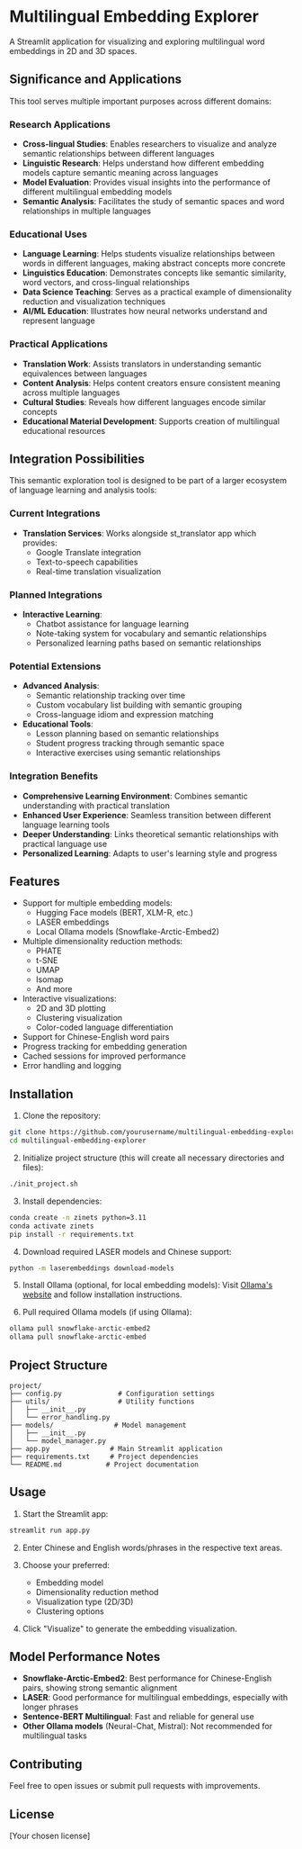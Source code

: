 # Multilingual Embedding Explorer

A Streamlit application for visualizing and exploring multilingual word embeddings in 2D and 3D spaces.

## Significance and Applications

This tool serves multiple important purposes across different domains:

### Research Applications
- **Cross-lingual Studies**: Enables researchers to visualize and analyze semantic relationships between different languages
- **Linguistic Research**: Helps understand how different embedding models capture semantic meaning across languages
- **Model Evaluation**: Provides visual insights into the performance of different multilingual embedding models
- **Semantic Analysis**: Facilitates the study of semantic spaces and word relationships in multiple languages

### Educational Uses
- **Language Learning**: Helps students visualize relationships between words in different languages, making abstract concepts more concrete
- **Linguistics Education**: Demonstrates concepts like semantic similarity, word vectors, and cross-lingual relationships
- **Data Science Teaching**: Serves as a practical example of dimensionality reduction and visualization techniques
- **AI/ML Education**: Illustrates how neural networks understand and represent language

### Practical Applications
- **Translation Work**: Assists translators in understanding semantic equivalences between languages
- **Content Analysis**: Helps content creators ensure consistent meaning across multiple languages
- **Cultural Studies**: Reveals how different languages encode similar concepts
- **Educational Material Development**: Supports creation of multilingual educational resources


## Integration Possibilities

This semantic exploration tool is designed to be part of a larger ecosystem of language learning and analysis tools:

### Current Integrations
- **Translation Services**: Works alongside st_translator app which provides:
  - Google Translate integration
  - Text-to-speech capabilities
  - Real-time translation visualization

### Planned Integrations
- **Interactive Learning**:
  - Chatbot assistance for language learning
  - Note-taking system for vocabulary and semantic relationships
  - Personalized learning paths based on semantic relationships

### Potential Extensions
- **Advanced Analysis**:
  - Semantic relationship tracking over time
  - Custom vocabulary list building with semantic grouping
  - Cross-language idiom and expression matching
- **Educational Tools**:
  - Lesson planning based on semantic relationships
  - Student progress tracking through semantic space
  - Interactive exercises using semantic relationships

### Integration Benefits
- **Comprehensive Learning Environment**: Combines semantic understanding with practical translation
- **Enhanced User Experience**: Seamless transition between different language learning tools
- **Deeper Understanding**: Links theoretical semantic relationships with practical language use
- **Personalized Learning**: Adapts to user's learning style and progress

## Features

- Support for multiple embedding models:
  - Hugging Face models (BERT, XLM-R, etc.)
  - LASER embeddings
  - Local Ollama models (Snowflake-Arctic-Embed2)
- Multiple dimensionality reduction methods:
  - PHATE
  - t-SNE
  - UMAP
  - Isomap
  - And more
- Interactive visualizations:
  - 2D and 3D plotting
  - Clustering visualization
  - Color-coded language differentiation
- Support for Chinese-English word pairs
- Progress tracking for embedding generation
- Cached sessions for improved performance
- Error handling and logging

## Installation

1. Clone the repository:
```bash
git clone https://github.com/yourusername/multilingual-embedding-explorer.git
cd multilingual-embedding-explorer
```

2. Initialize project structure (this will create all necessary directories and files):
```bash
./init_project.sh
```

3. Install dependencies:
```bash
conda create -n zinets python=3.11
conda activate zinets
pip install -r requirements.txt
```

4. Download required LASER models and Chinese support:
```bash
python -m laserembeddings download-models
```

5. Install Ollama (optional, for local embedding models):
Visit [Ollama's website](https://ollama.ai/) and follow installation instructions.

6. Pull required Ollama models (if using Ollama):
```bash
ollama pull snowflake-arctic-embed2
ollama pull snowflake-arctic-embed
```

## Project Structure
```
project/
├── config.py              # Configuration settings
├── utils/                 # Utility functions
│   ├── __init__.py
│   └── error_handling.py
├── models/               # Model management
│   ├── __init__.py
│   └── model_manager.py
├── app.py               # Main Streamlit application
├── requirements.txt     # Project dependencies
└── README.md           # Project documentation
```

## Usage

1. Start the Streamlit app:
```bash
streamlit run app.py
```

2. Enter Chinese and English words/phrases in the respective text areas.

3. Choose your preferred:
   - Embedding model
   - Dimensionality reduction method
   - Visualization type (2D/3D)
   - Clustering options

4. Click "Visualize" to generate the embedding visualization.

## Model Performance Notes

- **Snowflake-Arctic-Embed2**: Best performance for Chinese-English pairs, showing strong semantic alignment
- **LASER**: Good performance for multilingual embeddings, especially with longer phrases
- **Sentence-BERT Multilingual**: Fast and reliable for general use
- **Other Ollama models** (Neural-Chat, Mistral): Not recommended for multilingual tasks

## Contributing

Feel free to open issues or submit pull requests with improvements.

## License

[Your chosen license]